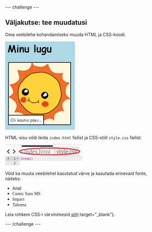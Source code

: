 --- challenge ---

## Väljakutse: tee muudatusi

Oma veebilehe kohandamiseks muuda HTML ja CSS-koodi.

![kuvatõmmis](images/story-changes.png)

HTML-sisu võib leida `index.html` failist ja CSS-stiili `style.css` failist.

![kuvatõmmis](images/story-files.png)

Võid ka muuta veebilehel kasutatud värve ja kasutada erinevaid fonte, näiteks:

+ <span style="font-family: Arial;">Arial</span>
+ <span style="font-family: Comic Sans MS;">Comic Sans MS</span>
+ <span style="font-family: Impact;">Impact</span>
+ <span style="font-family: Tahoma;">Tahoma</span>

Leia rohkem CSS-i värvinimesid [siit](http://jumpto.cc/colours){:target="_blank"}.

--- /challenge ---